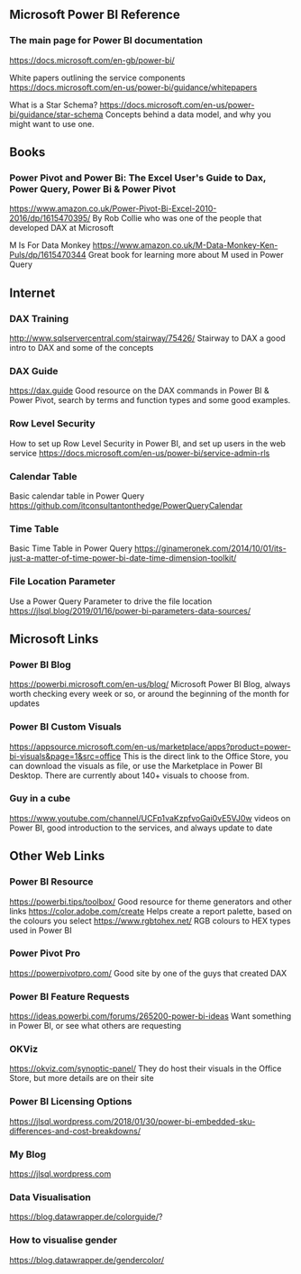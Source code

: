 ## Microsoft Power BI Reference
###	The main page for Power BI documentation
https://docs.microsoft.com/en-gb/power-bi/

White papers outlining the service components
https://docs.microsoft.com/en-us/power-bi/guidance/whitepapers

What is a Star Schema?
https://docs.microsoft.com/en-us/power-bi/guidance/star-schema
Concepts behind a data model, and why you might want to use one.

## Books
###	Power Pivot and Power Bi: The Excel User's Guide to Dax, Power Query, Power Bi & Power Pivot
https://www.amazon.co.uk/Power-Pivot-Bi-Excel-2010-2016/dp/1615470395/
By Rob Collie who was one of the people that developed DAX at Microsoft

M Is For Data Monkey
https://www.amazon.co.uk/M-Data-Monkey-Ken-Puls/dp/1615470344
Great book for learning more about M used in Power Query
	
## Internet
###	DAX Training
http://www.sqlservercentral.com/stairway/75426/
Stairway to DAX a good intro to DAX and some of the concepts
	
###	DAX Guide
https://dax.guide
Good resource on the DAX commands in Power BI & Power Pivot, search by terms and function types and some good examples.
	
###	Row Level Security 
How to set up Row Level Security in Power BI, and set up users in the web service
https://docs.microsoft.com/en-us/power-bi/service-admin-rls
	
###	Calendar Table
Basic calendar table in Power Query
https://github.com/itconsultantonthedge/PowerQueryCalendar
	
###	Time Table
Basic Time Table in Power Query
https://ginameronek.com/2014/10/01/its-just-a-matter-of-time-power-bi-date-time-dimension-toolkit/ 
	
###	File Location Parameter
Use a Power Query Parameter to drive the file location
https://jlsql.blog/2019/01/16/power-bi-parameters-data-sources/
	
	
## Microsoft Links
	
###	Power BI Blog
https://powerbi.microsoft.com/en-us/blog/
Microsoft Power BI Blog, always worth checking every week or so, or around the beginning of the month for updates
	
###	Power BI Custom Visuals
https://appsource.microsoft.com/en-us/marketplace/apps?product=power-bi-visuals&page=1&src=office
This is the direct link to the Office Store, you can download the visuals as file, or use the Marketplace in Power BI Desktop. There are currently about 140+ visuals to choose from.
	 
###	Guy in a cube
https://www.youtube.com/channel/UCFp1vaKzpfvoGai0vE5VJ0w
videos on Power BI, good introduction to the services, and always update to date

## Other Web Links
	
###	Power BI Resource 
https://powerbi.tips/toolbox/
Good resource for theme generators and other links
https://color.adobe.com/create
Helps create a report palette, based on the colours you select
https://www.rgbtohex.net/
RGB colours to HEX types used in Power BI
	
###	Power Pivot Pro
https://powerpivotpro.com/
Good site by one of the guys that created DAX
  
###	Power BI Feature Requests
https://ideas.powerbi.com/forums/265200-power-bi-ideas
Want something in Power BI, or see what others are requesting
	  
###	OKViz
https://okviz.com/synoptic-panel/
They do host their visuals in the Office Store, but more details are on their site
	
###	Power BI Licensing Options
https://jlsql.wordpress.com/2018/01/30/power-bi-embedded-sku-differences-and-cost-breakdowns/

###	My Blog
https://jlsql.wordpress.com
	
###	Data Visualisation
https://blog.datawrapper.de/colorguide/?
	
###	How to visualise gender
https://blog.datawrapper.de/gendercolor/

